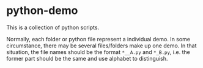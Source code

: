 # python-demo

 This is a collection of python scripts.
 
 Normally, each folder or python file represent a individual demo. In some circumstance, there may be several files/folders make up one demo. In that situation, the file names should be the format `*__A.py` and `*_B.py`, i.e. the former part should be the same and use alphabet to distinguish.